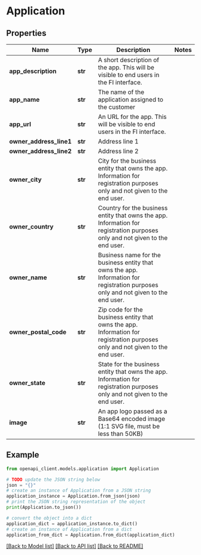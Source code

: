 # Application


## Properties

Name | Type | Description | Notes
------------ | ------------- | ------------- | -------------
**app_description** | **str** | A short description of the app. This will be visible to end users in the FI interface. | 
**app_name** | **str** | The name of the application assigned to the customer | 
**app_url** | **str** | An URL for the app. This will be visible to end users in the FI interface. | 
**owner_address_line1** | **str** | Address line 1 | 
**owner_address_line2** | **str** | Address line 2 | 
**owner_city** | **str** | City for the business entity that owns the app. Information for registration purposes only and not given to the end user. | 
**owner_country** | **str** | Country for the  business entity that owns the app. Information for registration purposes only and not given to the end user. | 
**owner_name** | **str** | Business name for the business entity that owns the app. Information for registration purposes only and not given to the end user. | 
**owner_postal_code** | **str** | Zip code for the business entity that owns the app. Information for registration purposes only and not given to the end user. | 
**owner_state** | **str** | State for the business entity that owns the app. Information for registration purposes only and not given to the end user. | 
**image** | **str** | An app logo passed as a Base64 encoded image (1:1 SVG file, must be less than 50KB) | 

## Example

```python
from openapi_client.models.application import Application

# TODO update the JSON string below
json = "{}"
# create an instance of Application from a JSON string
application_instance = Application.from_json(json)
# print the JSON string representation of the object
print(Application.to_json())

# convert the object into a dict
application_dict = application_instance.to_dict()
# create an instance of Application from a dict
application_from_dict = Application.from_dict(application_dict)
```
[[Back to Model list]](../README.md#documentation-for-models) [[Back to API list]](../README.md#documentation-for-api-endpoints) [[Back to README]](../README.md)


